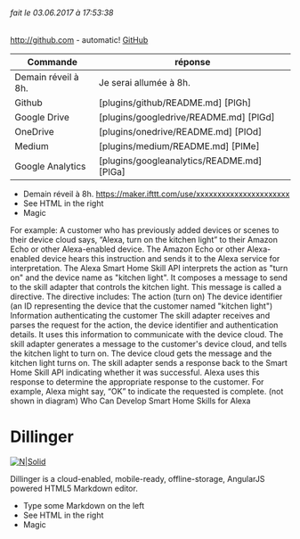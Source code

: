 
###### fait le 03.06.2017 à 17:53:38

http://github.com - automatic!
[GitHub](http://github.com)

| Commande | réponse |
| ------ | ------ |
| Demain réveil à 8h. | Je serai allumée à 8h. |
| Github | [plugins/github/README.md] [PlGh] |
| Google Drive | [plugins/googledrive/README.md] [PlGd] |
| OneDrive | [plugins/onedrive/README.md] [PlOd] |
| Medium | [plugins/medium/README.md] [PlMe] |
| Google Analytics | [plugins/googleanalytics/README.md] [PlGa] |


- Demain réveil à 8h.
 https://maker.ifttt.com/use/xxxxxxxxxxxxxxxxxxxxxx
- See HTML in the right
- Magic

For example:
A customer who has previously added devices or scenes to their device cloud says, “Alexa, turn on the kitchen light” to their Amazon Echo or other Alexa-enabled device.
The Amazon Echo or other Alexa-enabled device hears this instruction and sends it to the Alexa service for interpretation.
The Alexa Smart Home Skill API interprets the action as "turn on" and the device name as "kitchen light". It composes a message to send to the skill adapter that controls the kitchen light. This message is called a directive. 
The directive includes:
The action (turn on)
The device identifier (an ID representing the device that the customer named "kitchen light")
Information authenticating the customer
The skill adapter receives and parses the request for the action, the device identifier and authentication details. It uses this information to communicate with the device cloud. The skill adapter generates a message to the customer's device cloud, and tells the kitchen light to turn on.
The device cloud gets the message and the kitchen light turns on.
The skill adapter sends a response back to the Smart Home Skill API indicating whether it was successful. Alexa uses this response to determine the appropriate response to the customer. For example, Alexa might say, “OK” to indicate the requested is complete. (not shown in diagram)
Who Can Develop Smart Home Skills for Alexa 




# Dillinger

[![N|Solid](https://cldup.com/dTxpPi9lDf.thumb.png)](https://nodesource.com/products/nsolid)

Dillinger is a cloud-enabled, mobile-ready, offline-storage, AngularJS powered HTML5 Markdown editor.

  - Type some Markdown on the left
  - See HTML in the right
  - Magic
